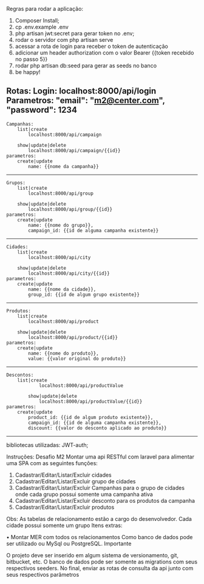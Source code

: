 Regras para rodar a aplicação:
1. Composer Install;
2. cp .env.example .env
3. php artisan jwt:secret para gerar token no .env;
4. rodar o servidor com php artisan serve
5. acessar a rota de login para receber o token de autenticação
6. adicionar um header authorization com o valor Bearer {{token recebido no passo 5}}
6. rodar php artisan db:seed para gerar as seeds no banco
7. be happy!

Rotas:
    Login:
        localhost:8000/api/login
    Parametros:
        "email": "m2@center.com",
	    "password": 1234
----------------------------------------------------------------------
    Campanhas:       
        list|create
            localhost:8000/api/campaign

        show|update|delete
            localhost:8000/api/campaign/{{id}}   
    parametros:
        create|update
            name: {{nome da campanha}}
----------------------------------------------------------------------
    Grupos:       
        list|create
            localhost:8000/api/group

        show|update|delete
            localhost:8000/api/group/{{id}}   
    parametros:
        create|update
            name: {{nome do grupo}},
            campaign_id: {{id de alguma campanha existente}}
----------------------------------------------------------------------
    Cidades:
        list|create
            localhost:8000/api/city

        show|update|delete
            localhost:8000/api/city/{{id}}   
    parametros:
        create|update
            name: {{nome da cidade}},
            group_id: {{id de algum grupo existente}}
---------------------------------------------------------------------- 
    Produtos:
        list|create
            localhost:8000/api/product

        show|update|delete
            localhost:8000/api/product/{{id}}   
    parametros:
        create|update
            name: {{nome do produto}},
            value: {{valor original do produto}}
----------------------------------------------------------------------

    Descontos:    
        list|create
                localhost:8000/api/productValue

            show|update|delete
                localhost:8000/api/productValue/{{id}}   
    parametros:
        create|update
            product_id: {{id de algum produto existente}},
            campaign_id: {{id de alguma campanha existente}},
            discount: {{valor do desconto aplicado ao produto}}          
----------------------------------------------------------------------

bibliotecas utilizadas:
    JWT-auth;

Instruções:
Desafio M2
Montar uma api RESTful com laravel para alimentar uma SPA com as seguintes funções:
1. Cadastrar/Editar/Listar/Excluir cidades
2. Cadastrar/Editar/Listar/Excluir grupo de cidades
3. Cadastrar/Editar/Listar/Excluir Campanhas para o grupo de cidades onde cada grupo possui somente uma campanha ativa
4. Cadastrar/Editar/Listar/Excluir desconto para os produtos da campanha 
5. Cadastrar/Editar/Listar/Excluir produtos

Obs: As tabelas de relacionamento estão a cargo do desenvolvedor.
Cada cidade possui somente um grupo
Itens extras:

• Montar MER com todos os relacionamentos
Como banco de dados pode ser utilizado ou MySql ou PostgreSQL.
Importante

O projeto deve ser inserido em algum sistema de versionamento, git, bitbucket, etc. 
O banco de dados pode ser somente as migrations com seus respectivos seeders.
No final, enviar as rotas de consulta da api junto com seus respectivos parâmetros

